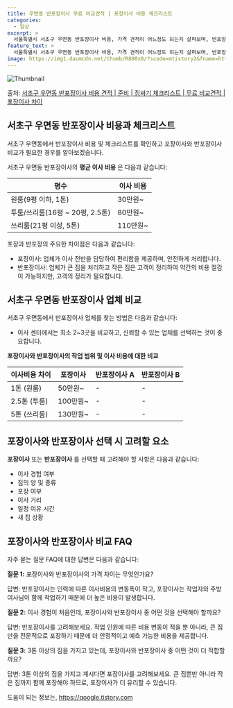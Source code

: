 ```yaml
---
title: 우면동 반포장이사 무료 비교견적 | 포장이사 비용 체크리스트
categories:
  - 일상
excerpt: >
  서울특별시 서초구 우면동 반포장이사 비용, 가격 견적이 어느정도 되는지 살펴보며, 반포장이사를 준비함에 있어 짐싸기 준비 체크리스트가 무엇인지 보겠습니다. 마지막으로 포장이사와 차이점을 통해 무료 비교견적으로 어떤 것이 더 합리적인 선택인지 공유 드립니다.서초구 우면동 포장이사 견적 샘플 보기 👈 클릭서초구 우면동 포장이사 가격 살펴보기 👈 클릭서초구 우면동 반포장이사 평균 이사 비용평수서초구 우면동 평균 이사 비용원룸 이사9평 이하 (1톤)30만원~투룸/쓰리룸 이사16평 ~ 20평 (2.5톤)80만원~쓰리룸 이사21평 (5톤) ~110만원~우리집 무료 이사견적 받기 👈 클릭포장 vs 반포장: 어떤 것을 선택해야 할까?포장이사와 반포장이사의 가장 큰 차이점은 짐 정리를 업체가 맡는지 고객이 맡는지에..
feature_text: >
  서울특별시 서초구 우면동 반포장이사 비용, 가격 견적이 어느정도 되는지 살펴보며, 반포장이사를 준비함에 있어 짐싸기 준비 체크리스트가 무엇인지 보겠습니다. 마지막으로 포장이사와 차이점을 통해 무료 비교견적으로 어떤 것이 더 합리적인 선택인지 공유 드립니다.서초구 우면동 포장이사 견적 샘플 보기 👈 클릭서초구 우면동 포장이사 가격 살펴보기 👈 클릭서초구 우면동 반포장이사 평균 이사 비용평수서초구 우면동 평균 이사 비용원룸 이사9평 이하 (1톤)30만원~투룸/쓰리룸 이사16평 ~ 20평 (2.5톤)80만원~쓰리룸 이사21평 (5톤) ~110만원~우리집 무료 이사견적 받기 👈 클릭포장 vs 반포장: 어떤 것을 선택해야 할까?포장이사와 반포장이사의 가장 큰 차이점은 짐 정리를 업체가 맡는지 고객이 맡는지에..
image: https://img1.daumcdn.net/thumb/R800x0/?scode=mtistory2&fname=https%3A%2F%2Fblog.kakaocdn.net%2Fdn%2Fk26QY%2FbtsHb5eZnuA%2FFiAzRQWZPuVTeSQam7Dxd1%2Fimg.webp
---
```


![Thumbnail](https://img1.daumcdn.net/thumb/R800x0/?scode=mtistory2&fname=https%3A%2F%2Fblog.kakaocdn.net%2Fdn%2Fk26QY%2FbtsHb5eZnuA%2FFiAzRQWZPuVTeSQam7Dxd1%2Fimg.webp)

<p>출처: <a href="https://qoogle.tistory.com/9927" rel="dofollow">서초구 우면동 반포장이사 비용 견적 | 준비 | 짐싸기 체크리스트 | 무료 비교견적 | 포장이사 차이</a> </p>

## 서초구 우면동 반포장이사 비용과 체크리스트

서초구 우면동에서 반포장이사 비용 및 체크리스트를 확인하고 포장이사와 반포장이사 비교가 필요한 경우를 알아보겠습니다.

서초구 우면동 반포장이사의 **평균 이사 비용** 은 다음과 같습니다:

**평수** | **이사 비용**  
---|---  
원룸(9평 이하, 1톤) | 30만원~  
투룸/쓰리룸(16평 ~ 20평, 2.5톤) | 80만원~  
쓰리룸(21평 이상, 5톤) | 110만원~  
  
포장과 반포장의 주요한 차이점은 다음과 같습니다:

  * 포장이사: 업체가 이사 전반을 담당하여 편리함을 제공하며, 안전하게 처리합니다.
  * 반포장이사: 업체가 큰 짐을 처리하고 작은 짐은 고객이 정리하여 약간의 비용 절감이 가능하지만, 고객의 정리가 필요합니다.

## 서초구 우면동 반포장이사 업체 비교

서초구 우면동에서 반포장이사 업체를 찾는 방법은 다음과 같습니다:

  * 이사 센터에서는 최소 2~3곳을 비교하고, 신뢰할 수 있는 업체를 선택하는 것이 중요합니다.

**포장이사와 반포장이사의 작업 범위 및 이사 비용에 대한 비교**

**이사비용 차이** | **포장이사** | **반포장이사 A** | **반포장이사 B**  
---|---|---|---  
1톤 (원룸) | 50만원~ | - | -  
2.5톤 (투룸) | 100만원~ | - | -  
5톤 (쓰리룸) | 130만원~ | - | -  
  
## 포장이사와 반포장이사 선택 시 고려할 요소

**포장이사** 또는 **반포장이사** 를 선택할 때 고려해야 할 사항은 다음과 같습니다:

  * 이사 경험 여부
  * 짐의 양 및 종류
  * 포장 여부
  * 이사 거리
  * 일정 여유 시간
  * 새 집 상황

## 포장이사와 반포장이사 비교 FAQ

자주 묻는 질문 FAQ에 대한 답변은 다음과 같습니다:

**질문 1:** 포장이사와 반포장이사의 가격 차이는 무엇인가요?

답변: 반포장이사는 인력에 따른 이사비용의 변동폭이 작고, 포장이사는 작업자와 주방 여사님이 함께 작업하기 때문에 더 높은 비용이
발생합니다.

**질문 2:** 이사 경험이 처음인데, 포장이사와 반포장이사 중 어떤 것을 선택해아 할까요?

답변: 반포장이사를 고려해보세요. 작업 인원에 따른 비용 변동이 적을 뿐 아니라, 큰 짐만을 전문적으로 포장하기 때문에 더 안정적이고 예측
가능한 비용을 제공합니다.

**질문 3:** 3톤 이상의 짐을 가지고 있는데, 포장이사와 반포장이사 중 어떤 것이 더 적합할까요?

답변: 3톤 이상의 짐을 가지고 계시다면 포장이사를 고려해보세요. 큰 짐뿐만 아니라 작은 짐까지 함께 포장해야 하므로, 포장이사가 더 유리할
수 있습니다.

 

도움이 되는 정보는, <a href="https://qoogle.tistory.com" rel="dofollow">https://qoogle.tistory.com</a>


